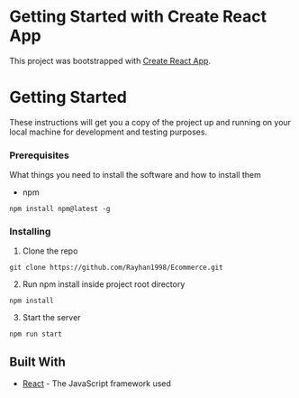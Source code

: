 # Getting Started with Create React App

This project was bootstrapped with [Create React App](https://github.com/facebook/create-react-app).

# Getting Started

These instructions will get you a copy of the project up and running on your local machine for development and testing purposes.

### Prerequisites

What things you need to install the software and how to install them

- npm

```
npm install npm@latest -g
```

### Installing

1. Clone the repo

```
git clone https://github.com/Rayhan1998/Ecommerce.git
```

2. Run npm install inside project root directory

```
npm install
```

3. Start the server

```
npm run start
```

## Built With

- [React](https://reactjs.org/) - The JavaScript framework used
